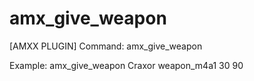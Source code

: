 # amx_give_weapon
[AMXX PLUGIN] Command: amx_give_weapon <Name> <WeaponName> <Ammo> <BpAmmo> 

Example: amx_give_weapon Craxor weapon_m4a1 30 90
